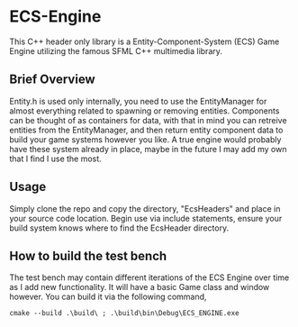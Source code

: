 # ECS-Engine
This C++ header only library is a Entity-Component-System (ECS) Game Engine utilizing the famous SFML C++ multimedia library.

## Brief Overview
Entity.h is used only internally, you need to use the EntityManager for almost everything related to spawning or removing entities. Components can be thought of as containers for data, with that in mind you can retreive entities from the EntityManager, and then return entity component data to build your game systems however you like. A true engine would probably have these system already in place, maybe in the future I may add my own that I find I use the most.

## Usage
Simply clone the repo and copy the directory, "EcsHeaders" and place in your source code location. Begin use via include statements, ensure your build system knows where to find the EcsHeader directory.

## How to build the test bench
The test bench may contain different iterations of the ECS Engine over time as I add new functionality. It will have a basic Game class and window however. You can build it via the following command,
```
cmake --build .\build\ ; .\build\bin\Debug\ECS_ENGINE.exe
```
